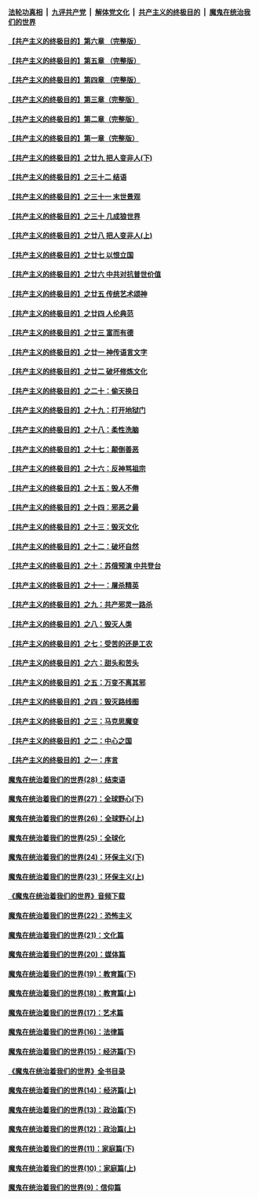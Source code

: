 ####  [法轮功真相](../../../../basic/blob/master/README.md?t=06271302) &nbsp;|&nbsp; [九评共产党](../../../../9ping.md/blob/master/README.md?t=06271302) &nbsp;|&nbsp; [解体党文化](../../../../jtdwh.md/blob/master/README.md?t=06271302)  &nbsp;|&nbsp; [共产主义的终极目的](../../../../gczydzjmd.md/blob/master/README.md?t=06271302) &nbsp;|&nbsp; [魔鬼在统治我们的世界](../../../../mgztzwmdsj.md/blob/master/README.md?t=06271302) 

#### [【共产主义的终极目的】第六章 （完整版）](../pages/nsc422/n11428913.md?t=06271302) 

#### [【共产主义的终极目的】第五章 （完整版）](../pages/nsc422/n11428912.md?t=06271302) 

#### [【共产主义的终极目的】第四章 （完整版）](../pages/nsc422/n11428907.md?t=06271302) 

#### [【共产主义的终极目的】第三章（完整版）](../pages/nsc422/n11428848.md?t=06271302) 

#### [【共产主义的终极目的】第二章（完整版）](../pages/nsc422/n11428831.md?t=06271302) 

#### [【共产主义的终极目的】第一章（完整版）](../pages/nsc422/n11417651.md?t=06271302) 

#### [【共产主义的终极目的】之廿九 把人变非人(下)](../pages/nsc422/n11344140.md?t=06271302) 

#### [【共产主义的终极目的】之三十二 结语](../pages/nsc422/n11360535.md?t=06271302) 

#### [【共产主义的终极目的】之三十一 末世景观](../pages/nsc422/n11351129.md?t=06271302) 

#### [【共产主义的终极目的】之三十 几成狼世界](../pages/nsc422/n11348280.md?t=06271302) 

#### [【共产主义的终极目的】之廿八 把人变非人(上)](../pages/nsc422/n11340492.md?t=06271302) 

#### [【共产主义的终极目的】之廿七 以恨立国](../pages/nsc422/n11336944.md?t=06271302) 

#### [【共产主义的终极目的】之廿六 中共对抗普世价值](../pages/nsc422/n11324785.md?t=06271302) 

#### [【共产主义的终极目的】之廿五 传统艺术颂神](../pages/nsc422/n11296396.md?t=06271302) 

#### [【共产主义的终极目的】之廿四 人伦典范](../pages/nsc422/n11296397.md?t=06271302) 

#### [【共产主义的终极目的】之廿三 富而有德](../pages/nsc422/n11283598.md?t=06271302) 

#### [【共产主义的终极目的】之廿一 神传语言文字](../pages/nsc422/n11263265.md?t=06271302) 

#### [【共产主义的终极目的】之廿二 破坏修炼文化](../pages/nsc422/n11245728.md?t=06271302) 

#### [【共产主义的终极目的】之二十：偷天换日](../pages/nsc422/n11238846.md?t=06271302) 

#### [【共产主义的终极目的】之十九：打开地狱门](../pages/nsc422/n11206376.md?t=06271302) 

#### [【共产主义的终极目的】之十八：柔性洗脑](../pages/nsc422/n11199994.md?t=06271302) 

#### [【共产主义的终极目的】之十七：颠倒善恶](../pages/nsc422/n11179782.md?t=06271302) 

#### [【共产主义的终极目的】之十六：反神骂祖宗](../pages/nsc422/n11166798.md?t=06271302) 

#### [【共产主义的终极目的】之十五：毁人不倦](../pages/nsc422/n11166792.md?t=06271302) 

#### [【共产主义的终极目的】之十四：邪恶之最](../pages/nsc422/n11150249.md?t=06271302) 

#### [【共产主义的终极目的】之十三：毁灭文化](../pages/nsc422/n11135227.md?t=06271302) 

#### [【共产主义的终极目的】之十二：破坏自然](../pages/nsc422/n11135214.md?t=06271302) 

#### [【共产主义的终极目的】之十：苏俄预演 中共登台](../pages/nsc422/n11118424.md?t=06271302) 

#### [【共产主义的终极目的】之十一：屠杀精英](../pages/nsc422/n11118442.md?t=06271302) 

#### [【共产主义的终极目的】之九：共产邪灵一路杀](../pages/nsc422/n11114139.md?t=06271302) 

#### [【共产主义的终极目的】之八：毁灭人类](../pages/nsc422/n11108503.md?t=06271302) 

#### [【共产主义的终极目的】之七：受苦的还是工农](../pages/nsc422/n11101809.md?t=06271302) 

#### [【共产主义的终极目的】之六：甜头和苦头](../pages/nsc422/n11096971.md?t=06271302) 

#### [【共产主义的终极目的】之五：万变不离其邪](../pages/nsc422/n11091285.md?t=06271302) 

#### [【共产主义的终极目的】之四：毁灭路线图](../pages/nsc422/n11086284.md?t=06271302) 

#### [【共产主义的终极目的】之三：马克思魔变](../pages/nsc422/n11061941.md?t=06271302) 

#### [【共产主义的终极目的】之二：中心之国](../pages/nsc422/n11047728.md?t=06271302) 

#### [【共产主义的终极目的】之一：序言](../pages/nsc422/n11086077.md?t=06271302) 

#### [魔鬼在统治着我们的世界(28)：结束语](../pages/nsc422/n10936246.md?t=06271302) 

#### [魔鬼在统治着我们的世界(27)：全球野心(下)](../pages/nsc422/n10928319.md?t=06271302) 

#### [魔鬼在统治着我们的世界(26)：全球野心(上)](../pages/nsc422/n10900318.md?t=06271302) 

#### [魔鬼在统治着我们的世界(25)：全球化](../pages/nsc422/n10788205.md?t=06271302) 

#### [魔鬼在统治着我们的世界(24)：环保主义(下)](../pages/nsc422/n10695307.md?t=06271302) 

#### [魔鬼在统治着我们的世界(23)：环保主义(上)](../pages/nsc422/n10688613.md?t=06271302) 

#### [《魔鬼在统治着我们的世界》音频下载](../pages/nsc422/n10635553.md?t=06271302) 

#### [魔鬼在统治着我们的世界(22)：恐怖主义](../pages/nsc422/n10614727.md?t=06271302) 

#### [魔鬼在统治着我们的世界(21)：文化篇](../pages/nsc422/n10597706.md?t=06271302) 

#### [魔鬼在统治着我们的世界(20)：媒体篇](../pages/nsc422/n10586579.md?t=06271302) 

#### [魔鬼在统治着我们的世界(19)：教育篇(下)](../pages/nsc422/n10564808.md?t=06271302) 

#### [魔鬼在统治着我们的世界(18)：教育篇(上)](../pages/nsc422/n10526970.md?t=06271302) 

#### [魔鬼在统治着我们的世界(17)：艺术篇](../pages/nsc422/n10499093.md?t=06271302) 

#### [魔鬼在统治着我们的世界(16)：法律篇](../pages/nsc422/n10485969.md?t=06271302) 

#### [魔鬼在统治着我们的世界(15)：经济篇(下)](../pages/nsc422/n10469975.md?t=06271302) 

#### [《魔鬼在统治着我们的世界》全书目录](../pages/nsc422/n10464261.md?t=06271302) 

#### [魔鬼在统治着我们的世界(14)：经济篇(上)](../pages/nsc422/n10457370.md?t=06271302) 

#### [魔鬼在统治着我们的世界(13)：政治篇(下)](../pages/nsc422/n10448270.md?t=06271302) 

#### [魔鬼在统治着我们的世界(12)：政治篇(上)](../pages/nsc422/n10444576.md?t=06271302) 

#### [魔鬼在统治着我们的世界(11)：家庭篇(下)](../pages/nsc422/n10440961.md?t=06271302) 

#### [魔鬼在统治着我们的世界(10)：家庭篇(上)](../pages/nsc422/n10435448.md?t=06271302) 

#### [魔鬼在统治着我们的世界(9)：信仰篇](../pages/nsc422/n10432159.md?t=06271302) 

